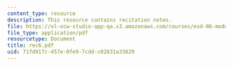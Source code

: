 ```yaml
---
content_type: resource
description: This resource contains recitation notes.
file: https://ol-ocw-studio-app-qa.s3.amazonaws.com/courses/esd-86-models-data-and-inference-for-socio-technical-systems-spring-2007/71fd917c457e0fe97cddc02831a33829_rec6.pdf
file_type: application/pdf
resourcetype: Document
title: rec6.pdf
uid: 71fd917c-457e-0fe9-7cdd-c02831a33829
---
```

